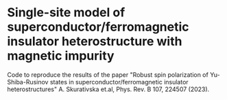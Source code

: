 # Single-site model of superconductor/ferromagnetic insulator heterostructure with magnetic impurity

Code to reproduce the results of the paper "Robust spin polarization of Yu-Shiba-Rusinov states in superconductor/ferromagnetic insulator heterostructures"
A. Skurativska et.al, Phys. Rev. B 107, 224507 (2023).

